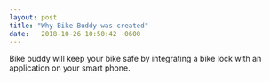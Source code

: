 ```yaml
---
layout: post
title: "Why Bike Buddy was created"
date:   2018-10-26 10:50:42 -0600
---
```


Bike buddy will keep your bike safe by integrating a bike lock with an application on your smart phone.
